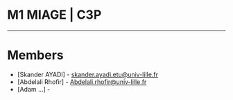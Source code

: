 # M1 MIAGE | C3P

---
# Members

- [Skander AYADI] - skander.ayadi.etu@univ-lille.fr
- [Abdelali Rhofir] - Abdelali.rhofir@univ-lille.fr
- [Adam ...] -
